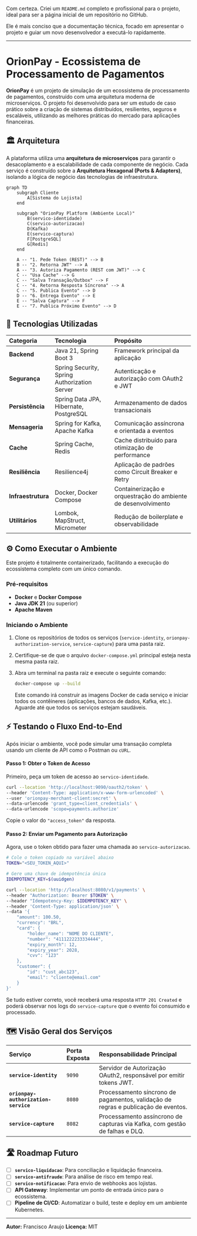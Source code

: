 Com certeza. Criei um `README.md` completo e profissional para o projeto, ideal para ser a página inicial de um repositório no GitHub.

Ele é mais conciso que a documentação técnica, focado em apresentar o projeto e guiar um novo desenvolvedor a executá-lo rapidamente.

-----

# **OrionPay - Ecossistema de Processamento de Pagamentos**

**OrionPay** é um projeto de simulação de um ecossistema de processamento de pagamentos, construído com uma arquitetura moderna de microserviços. O projeto foi desenvolvido para ser um estudo de caso prático sobre a criação de sistemas distribuídos, resilientes, seguros e escaláveis, utilizando as melhores práticas do mercado para aplicações financeiras.

## 🏛️ Arquitetura

A plataforma utiliza uma **arquitetura de microserviços** para garantir o desacoplamento e a escalabilidade de cada componente de negócio. Cada serviço é construído sobre a **Arquitetura Hexagonal (Ports & Adapters)**, isolando a lógica de negócio das tecnologias de infraestrutura.

```mermaid
graph TD
    subgraph Cliente
        A[Sistema do Lojista]
    end

    subgraph "OrionPay Platform (Ambiente Local)"
        B(servico-identidade)
        C(servico-autorizacao)
        D(Kafka)
        E(servico-captura)
        F[PostgreSQL]
        G[Redis]
    end
    
    A -- "1. Pede Token (REST)" --> B
    B -- "2. Retorna JWT" --> A
    A -- "3. Autoriza Pagamento (REST com JWT)" --> C
    C -- "Usa Cache" --> G
    C -- "Salva Transação/Outbox" --> F
    C -- "4. Retorna Resposta Síncrona" --> A
    C -- "5. Publica Evento" --> D
    D -- "6. Entrega Evento" --> E
    E -- "Salva Captura" --> F
    E -- "7. Publica Próximo Evento" --> D

```

## 🚀 Tecnologias Utilizadas

| Categoria | Tecnologia | Propósito |
| :--- | :--- | :--- |
| **Backend** | Java 21, Spring Boot 3 | Framework principal da aplicação |
| **Segurança** | Spring Security, Spring Authorization Server | Autenticação e autorização com OAuth2 e JWT |
| **Persistência** | Spring Data JPA, Hibernate, PostgreSQL | Armazenamento de dados transacionais |
| **Mensageria** | Spring for Kafka, Apache Kafka | Comunicação assíncrona e orientada a eventos |
| **Cache** | Spring Cache, Redis | Cache distribuído para otimização de performance |
| **Resiliência** | Resilience4j | Aplicação de padrões como Circuit Breaker e Retry |
| **Infraestrutura** | Docker, Docker Compose | Containerização e orquestração do ambiente de desenvolvimento |
| **Utilitários** | Lombok, MapStruct, Micrometer | Redução de boilerplate e observabilidade |

## ⚙️ Como Executar o Ambiente

Este projeto é totalmente containerizado, facilitando a execução do ecossistema completo com um único comando.

### Pré-requisitos

  * **Docker** e **Docker Compose**
  * **Java JDK 21** (ou superior)
  * **Apache Maven**

### Iniciando o Ambiente

1.  Clone os repositórios de todos os serviços (`service-identity`, `orionpay-authorization-service`, `service-capture`) para uma pasta raiz.

2.  Certifique-se de que o arquivo `docker-compose.yml` principal esteja nesta mesma pasta raiz.

3.  Abra um terminal na pasta raiz e execute o seguinte comando:

    ```bash
    docker-compose up --build
    ```

    Este comando irá construir as imagens Docker de cada serviço e iniciar todos os contêineres (aplicações, bancos de dados, Kafka, etc.). Aguarde até que todos os serviços estejam saudáveis.

## ⚡ Testando o Fluxo End-to-End

Após iniciar o ambiente, você pode simular uma transação completa usando um cliente de API como o Postman ou `cURL`.

#### Passo 1: Obter o Token de Acesso

Primeiro, peça um token de acesso ao `servico-identidade`.

```bash
curl --location 'http://localhost:9090/oauth2/token' \
--header 'Content-Type: application/x-www-form-urlencoded' \
--user 'orionpay-merchant-client:secret' \
--data-urlencode 'grant_type=client_credentials' \
--data-urlencode 'scope=payments.authorize'
```

Copie o valor do `"access_token"` da resposta.

#### Passo 2: Enviar um Pagamento para Autorização

Agora, use o token obtido para fazer uma chamada ao `servico-autorizacao`.

```bash
# Cole o token copiado na variável abaixo
TOKEN="<SEU_TOKEN_AQUI>"

# Gere uma chave de idempotência única
IDEMPOTENCY_KEY=$(uuidgen)

curl --location 'http://localhost:8080/v1/payments' \
--header "Authorization: Bearer $TOKEN" \
--header "Idempotency-Key: $IDEMPOTENCY_KEY" \
--header 'Content-Type: application/json' \
--data '{
    "amount": 100.50,
    "currency": "BRL",
    "card": {
        "holder_name": "NOME DO CLIENTE",
        "number": "4111222233334444",
        "expiry_month": 12,
        "expiry_year": 2028,
        "cvv": "123"
    },
    "customer": {
        "id": "cust_abc123",
        "email": "cliente@email.com"
    }
}'
```

Se tudo estiver correto, você receberá uma resposta `HTTP 201 Created` e poderá observar nos logs do `service-capture` que o evento foi consumido e processado.

## 🗺️ Visão Geral dos Serviços

| Serviço | Porta Exposta | Responsabilidade Principal |
| :--- | :--- | :--- |
| **`service-identity`** | `9090` | Servidor de Autorização OAuth2, responsável por emitir tokens JWT. |
| **`orionpay-authorization-service`** | `8080` | Processamento síncrono de pagamentos, validação de regras e publicação de eventos. |
| **`service-capture`** | `8082` | Processamento assíncrono de capturas via Kafka, com gestão de falhas e DLQ. |

## 🛣️ Roadmap Futuro

  * [ ] **`servico-liquidacao`**: Para conciliação e liquidação financeira.
  * [ ] **`servico-antifraude`**: Para análise de risco em tempo real.
  * [ ] **`servico-notificacao`**: Para envio de webhooks aos lojistas.
  * [ ] **API Gateway**: Implementar um ponto de entrada único para o ecossistema.
  * [ ] **Pipeline de CI/CD**: Automatizar o build, teste e deploy em um ambiente Kubernetes.

-----

**Autor:** Francisco Araujo
**Licença:** MIT
